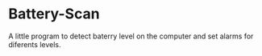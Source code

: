 # Battery-Scan
A little program to detect baterry level on the computer and set alarms for diferents levels.
